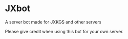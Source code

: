 # JXbot
A server bot made for JXKGS and other servers


Please give credit when using this bot for your own server.